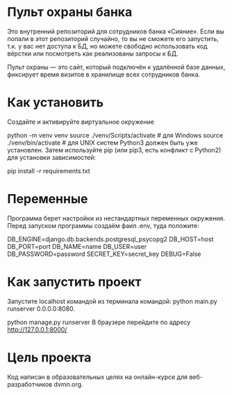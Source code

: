 # Пульт охраны банка
Это внутренний репозиторий для сотрудников банка «Сияние». Если вы попали в этот репозиторий случайно, то вы не сможете его запустить, т.к. у вас нет доступа к БД, но можете свободно использовать код вёрстки или посмотреть как реализованы запросы к БД.

Пульт охраны — это сайт, который подключён к удалённой базе данных, фиксирует время визитов в хранилище всех сотрудников банка.

# Как установить
Создайте и активируйте виртуальное окружение

python -m venv venv
source ./venv/Scripts/activate  # для Windows
source ./venv/bin/activate      # для UNIX систем
Python3 должен быть уже установлен. Затем используйте pip (или pip3, есть конфликт с Python2) для установки зависимостей:

pip install -r requirements.txt
# Переменные
Программа берет настройки из нестандартных переменных окружения. Перед запуском программы создаём фаил .env, туда положите:

DB_ENGINE=django.db.backends.postgresql_psycopg2 
DB_HOST=host
DB_PORT=port
DB_NAME=name
DB_USER=user
DB_PASSWORD=password
SECRET_KEY=secret_key
DEBUG=False

# Как запустить проект 
Запустите localhost командой из терминала командой: python main.py runserver 0.0.0.0:8080.

python manage.py runserver
В браузере перейдите по адресу http://127.0.0.1:8000/

# Цель проекта
Код написан в образовательных целях на онлайн-курсе для веб-разработчиков dvmn.org.
